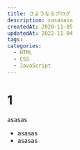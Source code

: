 ```yaml
---
title: さようならブログ
description: sasasasa
createdAt: 2020-11-05
updatedAt: 2022-11-04
tags:
categories:
  - HTML
  - CSS
  - JavaScript
---
```


# 1

asasas

- asasas
- asasas
